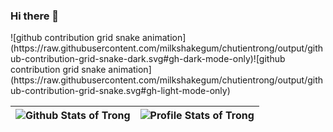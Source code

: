 ### Hi there 👋
<p>
![github contribution grid snake animation](https://raw.githubusercontent.com/milkshakegum/chutientrong/output/github-contribution-grid-snake-dark.svg#gh-dark-mode-only)![github contribution grid snake animation](https://raw.githubusercontent.com/milkshakegum/chutientrong/output/github-contribution-grid-snake.svg#gh-light-mode-only)

| ![Github Stats of Trong](https://github-readme-stats.vercel.app/api?username=chutientrong&show_icons=true&theme=buefy)  | ![Profile Stats of Trong](https://github-readme-stats.vercel.app/api/top-langs/?username=chutientrong&layout=compact&hide=html&theme=buefy) |
| :-------------: | :-------------: |
</p>
